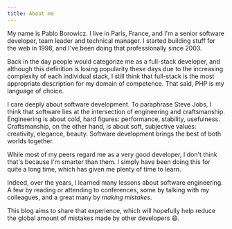 ```yaml
---
title: About me
---
```


My name is Pablo Borowicz. I live in Paris, France, and I'm a senior software developer, team leader and technical manager. I started building stuff for the web in 1998, and I've been doing that professionally since 2003. 

Back in the day people would categorize me as a full-stack developer, and although this definition is losing popularity these days due to the increasing complexity of each individual stack, I still think that full-stack is the most appropriate description for my domain of competence. That said, PHP is my language of choice.

I care deeply about software development. To paraphrase Steve Jobs, I think that software lies at the intersection of engineering and craftsmanship. Engineering is about cold, hard figures: performance, stability, usefulness. Craftsmanship, on the other hand, is about soft, subjective values: creativity, elegance, beauty. Software development brings the best of both worlds together.

While most of my peers regard me as a very good developer, I don't think that's because I'm smarter than them. I simply have been doing this for quite a long time, which has given me plenty of time to learn.

Indeed, over the years, I learned many lessons about software engineering. A few by reading or attending to conferences, some by talking with my colleagues, and a great many by _making mistakes_. 

 This blog aims to share that experience, which will hopefully help reduce the global amount of mistakes made by other developers 😄.